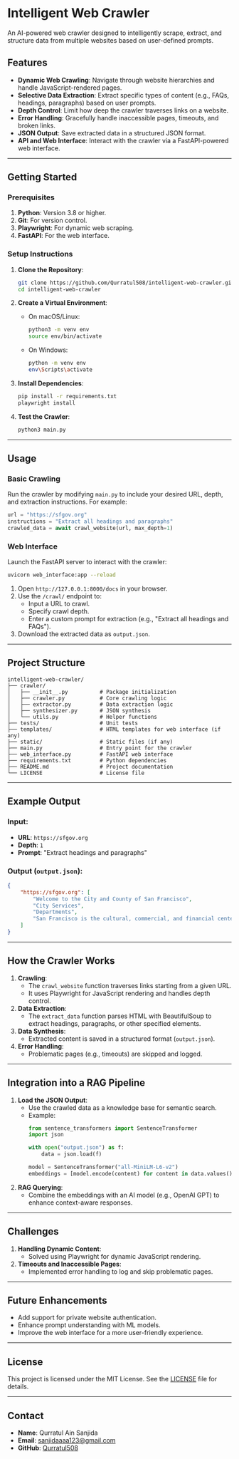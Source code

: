 # Intelligent Web Crawler

An AI-powered web crawler designed to intelligently scrape, extract, and structure data from multiple websites based on user-defined prompts.

## Features
- **Dynamic Web Crawling**: Navigate through website hierarchies and handle JavaScript-rendered pages.
- **Selective Data Extraction**: Extract specific types of content (e.g., FAQs, headings, paragraphs) based on user prompts.
- **Depth Control**: Limit how deep the crawler traverses links on a website.
- **Error Handling**: Gracefully handle inaccessible pages, timeouts, and broken links.
- **JSON Output**: Save extracted data in a structured JSON format.
- **API and Web Interface**: Interact with the crawler via a FastAPI-powered web interface.

---

## Getting Started

### Prerequisites
1. **Python**: Version 3.8 or higher.
2. **Git**: For version control.
3. **Playwright**: For dynamic web scraping.
4. **FastAPI**: For the web interface.

### Setup Instructions
1. **Clone the Repository**:
   ```bash
   git clone https://github.com/Qurratul508/intelligent-web-crawler.git
   cd intelligent-web-crawler
   ```

2. **Create a Virtual Environment**:
   - On macOS/Linux:
     ```bash
     python3 -m venv env
     source env/bin/activate
     ```
   - On Windows:
     ```bash
     python -m venv env
     env\Scripts\activate
     ```

3. **Install Dependencies**:
   ```bash
   pip install -r requirements.txt
   playwright install
   ```

4. **Test the Crawler**:
   ```bash
   python3 main.py
   ```

---

## Usage

### **Basic Crawling**
Run the crawler by modifying `main.py` to include your desired URL, depth, and extraction instructions. For example:
```python
url = "https://sfgov.org"
instructions = "Extract all headings and paragraphs"
crawled_data = await crawl_website(url, max_depth=1)
```

### **Web Interface**
Launch the FastAPI server to interact with the crawler:
```bash
uvicorn web_interface:app --reload
```
1. Open `http://127.0.0.1:8000/docs` in your browser.
2. Use the `/crawl/` endpoint to:
   - Input a URL to crawl.
   - Specify crawl depth.
   - Enter a custom prompt for extraction (e.g., "Extract all headings and FAQs").
3. Download the extracted data as `output.json`.

---

## Project Structure
```
intelligent-web-crawler/
├── crawler/                 
│   ├── __init__.py          # Package initialization
│   ├── crawler.py           # Core crawling logic
│   ├── extractor.py         # Data extraction logic
│   ├── synthesizer.py       # JSON synthesis
│   └── utils.py             # Helper functions
├── tests/                   # Unit tests
├── templates/               # HTML templates for web interface (if any)
├── static/                  # Static files (if any)
├── main.py                  # Entry point for the crawler
├── web_interface.py         # FastAPI web interface
├── requirements.txt         # Python dependencies
├── README.md                # Project documentation
└── LICENSE                  # License file
```

---

## Example Output

### Input:
- **URL**: `https://sfgov.org`
- **Depth**: `1`
- **Prompt**: "Extract headings and paragraphs"

### Output (`output.json`):
```json
{
    "https://sfgov.org": [
        "Welcome to the City and County of San Francisco",
        "City Services",
        "Departments",
        "San Francisco is the cultural, commercial, and financial center of Northern California."
    ]
}
```

---

## How the Crawler Works
1. **Crawling**:
   - The `crawl_website` function traverses links starting from a given URL.
   - It uses Playwright for JavaScript rendering and handles depth control.
2. **Data Extraction**:
   - The `extract_data` function parses HTML with BeautifulSoup to extract headings, paragraphs, or other specified elements.
3. **Data Synthesis**:
   - Extracted content is saved in a structured format (`output.json`).
4. **Error Handling**:
   - Problematic pages (e.g., timeouts) are skipped and logged.

---

## Integration into a RAG Pipeline
1. **Load the JSON Output**:
   - Use the crawled data as a knowledge base for semantic search.
   - Example:
     ```python
     from sentence_transformers import SentenceTransformer
     import json

     with open("output.json") as f:
         data = json.load(f)

     model = SentenceTransformer("all-MiniLM-L6-v2")
     embeddings = [model.encode(content) for content in data.values()]
     ```
2. **RAG Querying**:
   - Combine the embeddings with an AI model (e.g., OpenAI GPT) to enhance context-aware responses.

---

## Challenges
1. **Handling Dynamic Content**:
   - Solved using Playwright for dynamic JavaScript rendering.
2. **Timeouts and Inaccessible Pages**:
   - Implemented error handling to log and skip problematic pages.

---

## Future Enhancements
- Add support for private website authentication.
- Enhance prompt understanding with ML models.
- Improve the web interface for a more user-friendly experience.

---

## License
This project is licensed under the MIT License. See the [LICENSE](LICENSE) file for details.

---

## Contact

- **Name**: Qurratul Ain Sanjida
- **Email**: sanjidaaaa123@gmail.com
- **GitHub**: [Qurratul508](https://github.com/Qurratul508)
```

